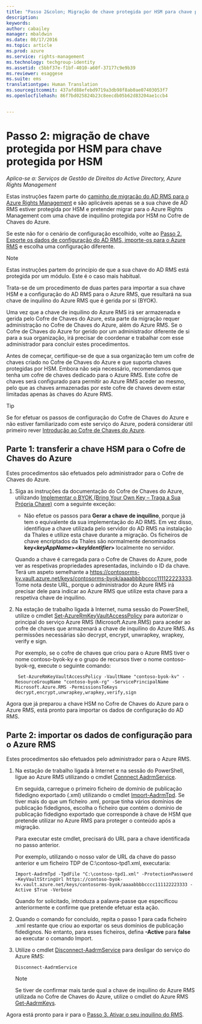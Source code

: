 ```yaml
---
title: "Passo 2&colon; Migração de chave protegida por HSM para chave protegida por HSM | Azure RMS"
description: 
keywords: 
author: cabailey
manager: mbaldwin
ms.date: 08/17/2016
ms.topic: article
ms.prod: azure
ms.service: rights-management
ms.technology: techgroup-identity
ms.assetid: c5bbf37e-f1bf-4010-a60f-37177c9e9b39
ms.reviewer: esaggese
ms.suite: ems
translationtype: Human Translation
ms.sourcegitcommit: 437afd88efebd9719a3db98f8ab0ae07403053f7
ms.openlocfilehash: 86f7bd025824b23c8eecdb05b62d83204ae1ccb4


---
```


# Passo 2: migração de chave protegida por HSM para chave protegida por HSM

*Aplica-se a: Serviços de Gestão de Direitos do Active Directory, Azure Rights Management*


Estas instruções fazem parte do [caminho de migração do AD RMS para o Azure Rights Management](migrate-from-ad-rms-to-azure-rms.md) e são aplicáveis apenas se a sua chave de AD RMS estiver protegida por HSM e pretender migrar para o Azure Rights Management com uma chave de inquilino protegida por HSM no Cofre de Chaves do Azure. 

Se este não for o cenário de configuração escolhido, volte ao [Passo 2. Exporte os dados de configuração do AD RMS, importe-os para o Azure RMS](migrate-from-ad-rms-phase1.md#step-2-export-configuration-data-from-ad-rms-and-import-it-to-azure-rms) e escolha uma configuração diferente.

> [!NOTE]
> Estas instruções partem do princípio de que a sua chave do AD RMS está protegida por um módulo. Este é o caso mais habitual. 

Trata-se de um procedimento de duas partes para importar a sua chave HSM e a configuração do AD RMS para o Azure RMS, que resultará na sua chave de inquilino do Azure RMS que é gerida por si (BYOK).

Uma vez que a chave de inquilino do Azure RMS irá ser armazenada e gerida pelo Cofre de Chaves do Azure, esta parte da migração requer administração no Cofre de Chaves do Azure, além do Azure RMS. Se o Cofre de Chaves do Azure for gerido por um administrador diferente de si para a sua organização, irá precisar de coordenar e trabalhar com esse administrador para concluir estes procedimentos.

Antes de começar, certifique-se de que a sua organização tem um cofre de chaves criado no Cofre de Chaves do Azure e que suporta chaves protegidas por HSM. Embora não seja necessário, recomendamos que tenha um cofre de chaves dedicado para o Azure RMS. Este cofre de chaves será configurado para permitir ao Azure RMS aceder ao mesmo, pelo que as chaves armazenadas por este cofre de chaves devem estar limitadas apenas às chaves do Azure RMS.


> [!TIP]
> Se for efetuar os passos de configuração do Cofre de Chaves do Azure e não estiver familiarizado com este serviço do Azure, poderá considerar útil primeiro rever [Introdução ao Cofre de Chaves do Azure](https://azure.microsoft.com/documentation/articles/key-vault-get-started/). 


## Parte 1: transferir a chave HSM para o Cofre de Chaves do Azure

Estes procedimentos são efetuados pelo administrador para o Cofre de Chaves do Azure.

1.  Siga as instruções da documentação do Cofre de Chaves do Azure, utilizando [Implementar o BYOK (Bring Your Own Key – Traga a Sua Própria Chave)](https://azure.microsoft.com/documentation/articles/key-vault-hsm-protected-keys/#implementing-bring-your-own-key-byok-for-azure-key-vault) com a seguinte exceção:

    - Não efetue os passos para **Gerar a chave de inquilino**, porque já tem o equivalente da sua implementação do AD RMS. Em vez disso, identifique a chave utilizada pelo servidor do AD RMS na instalação da Thales e utilize esta chave durante a migração. Os ficheiros de chave encriptados da Thales são normalmente denominados **key<*keyAppName*><*keyIdentifier*>** localmente no servidor.

    Quando a chave é carregada para o Cofre de Chaves do Azure, pode ver as respetivas propriedades apresentadas, incluindo o ID da chave. Terá um aspeto semelhante a https://contosorms-kv.vault.azure.net/keys/contosorms-byok/aaaabbbbcccc111122223333. Tome nota deste URL, porque o administrador do Azure RMS irá precisar dele para indicar ao Azure RMS que utilize esta chave para a respetiva chave de inquilino.

2. Na estação de trabalho ligada à Internet, numa sessão do PowerShell, utilize o cmdlet [Set-AzureRmKeyVaultAccessPolicy](https://msdn.microsoft.com/library/mt603625.aspx ) para autorizar o principal do serviço Azure RMS (Microsoft.Azure.RMS) para aceder ao cofre de chaves que armazenará a chave de inquilino do Azure RMS. As permissões necessárias são decrypt, encrypt, unwrapkey, wrapkey, verify e sign.
    
    Por exemplo, se o cofre de chaves que criou para o Azure RMS tiver o nome contoso-byok-ky e o grupo de recursos tiver o nome contoso-byok-rg, execute o seguinte comando:
    
        Set-AzureRmKeyVaultAccessPolicy -VaultName "contoso-byok-kv" -ResourceGroupName "contoso-byok-rg" -ServicePrincipalName Microsoft.Azure.RMS -PermissionsToKeys decrypt,encrypt,unwrapkey,wrapkey,verify,sign


Agora que já preparou a chave HSM no Cofre de Chaves do Azure para o Azure RMS, está pronto para importar os dados de configuração do AD RMS.

## Parte 2: importar os dados de configuração para o Azure RMS

Estes procedimentos são efetuados pelo administrador para o Azure RMS.

1.  Na estação de trabalho ligada à Internet e na sessão do PowerShell, ligue ao Azure RMS utilizando o cmdlet [Connnect AadrmService](https://msdn.microsoft.com/library/dn629415.aspx ).
    
    Em seguida, carregue o primeiro ficheiro de domínio de publicação fidedigno exportado (.xml) utilizando o cmdlet [Import-AadrmTpd](https://msdn.microsoft.com/library/dn857523.aspx). Se tiver mais do que um ficheiro .xml, porque tinha vários domínios de publicação fidedignos, escolha o ficheiro que contém o domínio de publicação fidedigno exportado que corresponde à chave de HSM que pretende utilizar no Azure RMS para proteger o conteúdo após a migração. 
    
    Para executar este cmdlet, precisará do URL para a chave identificada no passo anterior.
    
    Por exemplo, utilizando o nosso valor de URL da chave do passo anterior e um ficheiro TDP de C:\contoso-tpd1.xml, executaria:
    
    ```
    Import-AadrmTpd -TpdFile "C:\contoso-tpd1.xml" -ProtectionPassword –KeyVaultStringUrl https://contoso-byok-kv.vault.azure.net/keys/contosorms-byok/aaaabbbbcccc111122223333 -Active $True -Verbose
    ```
    
    Quando for solicitado, introduza a palavra-passe que especificou anteriormente e confirme que pretende efetuar esta ação.

2.  Quando o comando for concluído, repita o passo 1 para cada ficheiro .xml restante que criou ao exportar os seus domínios de publicação fidedignos. No entanto, para esses ficheiros, defina **-Active** para **false** ao executar o comando Import.  

3.  Utilize o cmdlet [Disconnect-AadrmService](http://msdn.microsoft.com/library/windowsazure/dn629416.aspx) para desligar do serviço do Azure RMS:

    ```
    Disconnect-AadrmService
    ```

    > [!NOTE]
    > Se tiver de confirmar mais tarde qual a chave de inquilino do Azure RMS utilizada no Cofre de Chaves do Azure, utilize o cmdlet do Azure RMS [Get-AadrmKeys](https://msdn.microsoft.com/library/dn629420.aspx).

Agora está pronto para ir para o [Passo 3. Ativar o seu inquilino do RMS](migrate-from-ad-rms-phase1.md#step-3-activate-your-rms-tenant).




<!--HONumber=Aug16_HO3-->


